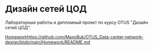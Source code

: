 # Дизайн сетей ЦОД 
 Лабораторные работы и дипломный проект по курсу OTUS "Дизайн сетей ЦОД".

[Homework](https://github.com/MaxoBuk/OTUS_Data-center-network-design/blob/main/Homework/README.md)https://github.com/MaxoBuk/OTUS_Data-center-network-design/blob/main/Homework/README.md
